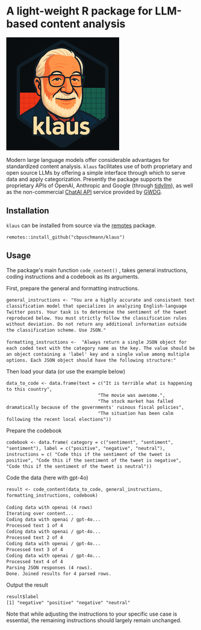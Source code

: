 # A light-weight R package for LLM-based content analysis

![klaus](logo.png?raw=true "klaus")

Modern large language models offer considerable advantages for standardized content analysis. `klaus` facilitates use of both proprietary and open source LLMs by offering a simple interface through which to serve data and apply categorization. Presently the package supports the proprietary APIs of OpenAI, Anthropic and Google (through [tidyllm](https://cran.r-project.org/package=tidyllm)), as well as the non-commercial [ChatAI API](https://docs.hpc.gwdg.de/services/saia/index.html) service provided by [GWDG](https://gwdg.de/en/). 

## Installation

`klaus` can be installed from source via the [remotes](https://cran.r-project.org/package=remotes) package.

    remotes::install_github("cbpuschmann/klaus")
  
## Usage

The package's main function `code_content()` , takes general instructions, coding instructions and a codebook as its arguments.

First, prepare the general and formatting instructions.
      
    general_instructions <- "You are a highly accurate and consistent text classification model that specializes in analyzing English-language Twitter posts. Your task is to determine the sentiment of the tweet reproduced below. You must strictly follow the classification rules without deviation. Do not return any additional information outside the classification scheme. Use JSON."
  
    formatting_instructions <-  "Always return a single JSON object for each coded text with the category name as the key. The value should be an object containing a 'label' key and a single value among multiple options. Each JSON object should have the following structure:"
  
Then load your data (or use the example below)

    data_to_code <- data.frame(text = c("It is terrible what is happening to this country", 
                                      "The movie was awesome.", 
                                      "The stock market has falled dramatically because of the governments' ruinous fiscal policies", 
                                      "The situation has been calm following the recent local elections"))
  
Prepare the codebook

    codebook <- data.frame( category = c("sentiment", "sentiment", "sentiment"), label = c("positive", "negative", "neutral"), instructions = c( "Code this if the sentiment of the tweet is positive", "Code this if the sentiment of the tweet is negative", "Code this if the sentiment of the tweet is neutral"))
  
Code the data (here with gpt-4o)

    result <- code_content(data_to_code, general_instructions, formatting_instructions, codebook)
    
    Coding data with openai (4 rows)
    Iterating over content...
    Coding data with openai / gpt-4o...
    Processed text 1 of 4
    Coding data with openai / gpt-4o...
    Processed text 2 of 4
    Coding data with openai / gpt-4o...
    Processed text 3 of 4
    Coding data with openai / gpt-4o...
    Processed text 4 of 4
    Parsing JSON responses (4 rows).
    Done. Joined results for 4 parsed rows.

Output the result

    result$label
    [1] "negative" "positive" "negative" "neutral" 

Note that while adjusting the instructions to your specific use case is essential, the remaining instructions should largely remain unchanged.
